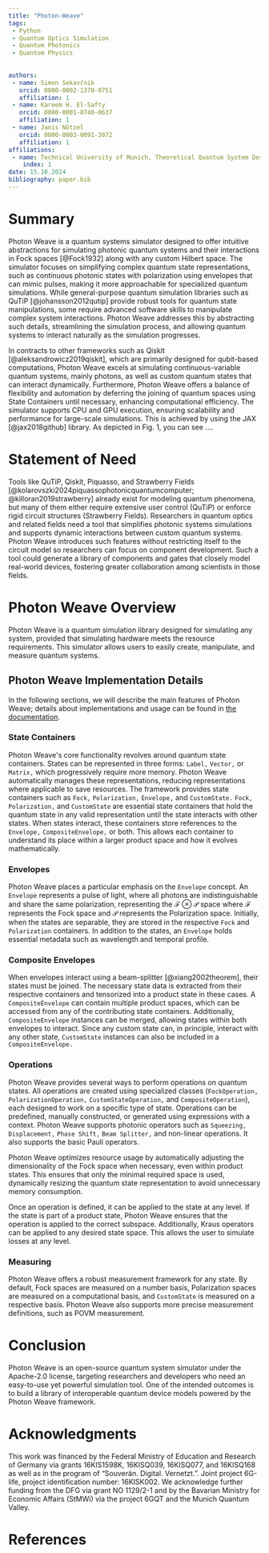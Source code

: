 ```yaml
---
title: "Photon-Weave"
tags:
 - Python
 - Quantum Optics Simulation
 - Quantum Photonics
 - Quantum Physics
 
  
authors:
 - name: Simon Sekavčnik
   orcid: 0000-0002-1370-9751
   affiliation: 1
 - name: Kareem H. El-Safty
   orcid: 0000-0001-8740-0637
   affiliation: 1
 - name: Janis Nötzel
   orcid: 0000-0003-0091-3072
   affiliation: 1
affiliations:
 - name: Technical University of Munich, Theoretical Quantum System Design, Munich, Germany
    index: 1
date: 15.10.2024
bibliography: paper.bib
---
```

# Summary
Photon Weave is a quantum systems simulator designed to offer intuitive abstractions for simulating photonic quantum systems and their interactions in Fock spaces [@Fock1932] along with any custom Hilbert space. The simulator focuses on simplifying complex quantum state representations, such as continuous photonic states with polarization using envelopes that can mimic pulses, making it more approachable for specialized quantum simulations. While general-purpose quantum simulation libraries such as QuTiP [@johansson2012qutip] provide robust tools for quantum state manipulations, some require advanced software skills to manipulate complex system interactions. Photon Weave addresses this by abstracting such details, streamlining the simulation process, and allowing quantum systems to interact naturally as the simulation progresses.

In contracts to other frameworks such as Qiskit [@aleksandrowicz2019qiskit], which are primarily designed for qubit-based computations, Photon Weave excels at simulating continuous-variable quantum systems, mainly photons, as well as custom quantum states that can interact dynamically. Furthermore, Photon Weave offers a balance of flexibility and automation by deferring the joining of quantum spaces using State Containers until necessary, enhancing computational efficiency. The simulator supports CPU and GPU execution, ensuring scalability and performance for large-scale simulations. This is achieved by using the JAX [@jax2018github] library. As depicted in Fig. 1, you can see .... 

# Statement of Need
Tools like QuTiP, Qiskit, Piquasso, and Strawberry Fields [@kolarovszki2024piquassophotonicquantumcomputer; @killoran2019strawberry] already exist for modeling quantum phenomena, but many of them either require extensive user control (QuTiP) or enforce rigid circuit structures (Strawberry Fields). Researchers in quantum optics and related fields need a tool that simplifies photonic systems simulations and supports dynamic interactions between custom quantum systems. Photon Weave introduces such features without restricting itself to the circuit model so researchers can focus on component development. Such a tool could generate a library of components and gates that closely model real-world devices, fostering greater collaboration among scientists in those fields.

# Photon Weave Overview
Photon Weave is a quantum simulation library designed for simulating any system, provided that simulating hardware meets the resource requirements. This simulator allows users to easily create, manipulate, and measure quantum systems.

## Photon Weave Implementation Details
In the following sections, we will describe the main features of Photon Weave; details about implementations and usage can be found in [the documentation](https://photon-weave.readthedocs.io).

### State Containers
Photon Weave's core functionality revolves around quantum state containers. States can be represented in three forms: `Label,` `Vector,` or `Matrix,` which progressively require more memory. Photon Weave automatically manages these representations, reducing representations where applicable to save resources. The framework provides state containers such as `Fock,` `Polarization,` `Envelope,` and `CustomState.` `Fock,` `Polarization,` and `CustomState` are essential state containers that hold the quantum state in any valid representation until the state interacts with other states. When states interact, these containers store references to the `Envelope,` `CompositeEnvelope,` or both. This allows each container to understand its place within a larger product space and how it evolves mathematically.

### Envelopes
Photon Weave places a particular emphasis on the `Envelope` concept. An `Envelope` represents a pulse of light, where all photons are indistinguishable and share the same polarization, representing the $\mathcal{F}\otimes\mathcal{P}$ space where $\mathcal{F}$ represents the Fock space and $\mathcal{P}$ represents the Polarization space. Initially, when the states are separable, they are stored in the respective `Fock` and `Polarization` containers. In addition to the states, an `Envelope` holds essential metadata such as wavelength and temporal profile.

### Composite Envelopes
When envelopes interact using a beam-splitter [@xiang2002theorem], their states must be joined. The necessary state data is extracted from their respective containers and tensorized into a product state in these cases. A `CompositeEnvelope` can contain multiple product spaces, which can be accessed from any of the contributing state containers. Additionally, `CompositeEnvelope` instances can be merged, allowing states within both envelopes to interact. Since any custom state can, in principle, interact with any other state, `CustomState` instances can also be included in a `CompositeEnvelope.`

### Operations
Photon Weave provides several ways to perform operations on quantum states. All operations are created using specialized classes (`FockOperation,` `PolarizationOperation,` `CustomStateOperation,` and `CompositeOperation`), each designed to work on a specific type of state. Operations can be predefined, manually constructed, or generated using expressions with a context. Photon Weave supports photonic operators such as `Squeezing,` `Displacement,` `Phase Shift,` `Beam Splitter,` and non-linear operations. It also supports the basic Pauli operators.

Photon Weave optimizes resource usage by automatically adjusting the dimensionality of the Fock space when necessary, even within product states. This ensures that only the minimal required space is used, dynamically resizing the quantum state representation to avoid unnecessary memory consumption.

Once an operation is defined, it can be applied to the state at any level. If the state is part of a product state, Photon Weave ensures that the operation is applied to the correct subspace. Additionally, Kraus operators can be applied to any desired state space. This allows the user to simulate losses at any level.

### Measuring
Photon Weave offers a robust measurement framework for any state. By default, Fock spaces are measured on a number basis, Polarization spaces are measured on a computational basis, and `CustomState` is measured on a respective basis. Photon Weave also supports more precise measurement definitions, such as POVM measurement.

# Conclusion
Photon Weave is an open-source quantum system simulator under the Apache-2.0 license, targeting researchers and developers who need an easy-to-use yet powerful simulation tool. One of the intended outcomes is to build a library of interoperable quantum device models powered by the Photon Weave framework.

# Acknowledgments
This work was financed by the Federal Ministry of Education and Research of Germany via grants 16KIS1598K, 16KISQ039, 16KISQ077, and 16KISQ168 as well as in the program of “Souverän. Digital. Vernetzt.”. Joint project 6G-life, project identification number: 16KISK002. We acknowledge further funding from the DFG via grant NO 1129/2-1 and by the Bavarian Ministry for Economic Affairs (StMWi) via the project 6GQT and the Munich Quantum Valley.

# References
